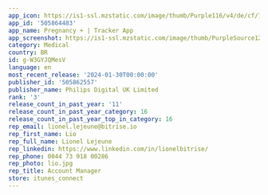 ```yaml
---
app_icon: https://is1-ssl.mzstatic.com/image/thumb/Purple116/v4/de/cf/78/decf786c-1273-44f1-155e-49435a427a02/AppIcon-1x_U007emarketing-0-6-0-85-220.png/1024x1024bb.png
app_id: '505864483'
app_name: Pregnancy + | Tracker App
app_screenshot: https://is1-ssl.mzstatic.com/image/thumb/PurpleSource126/v4/0d/22/ef/0d22efd3-d301-632c-be4a-49a5acb255a1/095da3d0-0840-4f53-bbfa-478db4fe85a9_iOS_US_6.5in_1284x2778_1.png/1284x2778bb.png
category: Medical
country: BR
id: g-W3GYJQMesV
language: en
most_recent_release: '2024-01-30T00:00:00'
publisher_id: '505862557'
publisher_name: Philips Digital UK Limited
rank: '3'
release_count_in_past_year: '11'
release_count_in_past_year_category: 16
release_count_in_past_year_top_in_category: 16
rep_email: lionel.lejeune@bitrise.io
rep_first_name: Lio
rep_full_name: Lionel Lejeune
rep_linkedin: https://www.linkedin.com/in/lionelbitrise/
rep_phone: 0044 73 918 00286
rep_photo: lio.jpg
rep_title: Account Manager
store: itunes_connect
---
```

